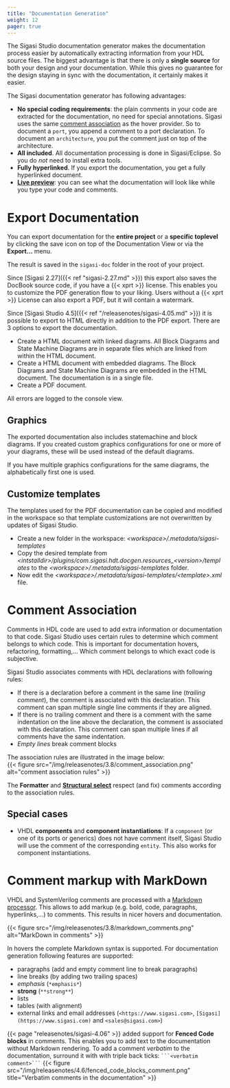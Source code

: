 ```yaml
---
title: "Documentation Generation"
weight: 12
pager: true
---
```


The Sigasi Studio documentation generator makes the documentation process easier by automatically extracting information from your HDL source files. The biggest advantage is that there is only a **single source** for both your design and your documentation. While this gives no guarantee for the design staying in sync with the documentation, it certainly makes it easier.

The Sigasi documentation generator has following advantages:

* **No special coding requirements**: the plain comments in your code are extracted for the documentation, no need for special annotations. Sigasi uses the same [comment association](#comment-association) as the hover provider. So to document a `port`, you append a comment to a port declaration. To document an `architecture`, you put the comment just on top of the architecture.
* **All included**. All documentation processing is done in Sigasi/Eclipse. So you do *not* need to install extra tools.
* **Fully hyperlinked**. If you export the documentation, you get a fully hyperlinked document.
* **[Live preview](/manual/views/#documentation-view)**: you can see what the documentation will look like while you type your code and comments.

# Export Documentation

You can export documentation for the **entire project** or a **specific toplevel** by clicking the save icon on top of the Documentation View or via the **Export…** menu.

The result is saved in the `sigasi-doc` folder in the root of your project.

Since [Sigasi 2.27]({{< ref "sigasi-2.27.md" >}}) this export also saves the DocBook source code, if you have a {{< xprt >}} license. This enables you to customize the PDF
generation flow to your liking. Users without a {{< xprt >}} License can also export a PDF, but it will contain a watermark.

Since [Sigasi Studio 4.5]({{< ref "/releasenotes/sigasi-4.05.md" >}}) it is possible to export to HTML directly in addition to the PDF export.
There are 3 options to export the documentation.

*  Create a HTML document with linked diagrams. All Block Diagrams and State Machine Diagrams are in separate files which are linked from within the HTML document.
*  Create a HTML document with embedded diagrams. The Block Diagrams and State Machine Diagrams are embedded in the HTML document. The documentation is in a single file.
*  Create a PDF document.

All errors are logged to the console view.

## Graphics

The exported documentation also includes statemachine and block diagrams.
If you created custom graphics configurations for one or more of your diagrams, these will be used instead of the default diagrams.

If you have multiple graphics configurations for the same diagrams, the alphabetically first one is used.

## Customize templates

The templates used for the PDF documentation can be copied and modified in the workspace so that
template customizations are not overwritten by updates of Sigasi Studio.

* Create a new folder in the workspace: *<workspace\>/.metadata/sigasi-templates*
* Copy the desired template from *<intstalldir\>/plugins/com.sigasi.hdt.docgen.resources_<version\>/templates* to the *<workspace\>/.metadata/sigasi-templates* folder.
* Now edit the *<workspace\>/.metadata/sigasi-templates/<template\>.xml* file.

# Comment Association

Comments in HDL code are used to add extra information or documentation to that code.
Sigasi Studio uses certain rules to determine which comment belongs to which code.
This is important for documentation hovers, refactoring, formatting,...
Which comment belongs to which exact code is subjective.

Sigasi Studio associates comments with HDL declarations with following rules:

* If there is a declaration before a comment in the same line (*trailing comment*), the comment is associated with this declaration. This comment can span multiple single line comments if they are aligned.
* If there is no trailing comment and there is a comment with the same indentation on the line above the declaration, the comment is associated with this declaration. This comment can span multiple lines if all comments have the same indentation.
* *Empty lines* break comment blocks

The association rules are illustrated in the image below:  
{{< figure src="/img/releasenotes/3.8/comment_association.png" alt="comment association rules" >}}

The **Formatter** and **[Structural select](/screencasts/structured-select)** respect (and fix) comments according to the association rules.

## Special cases

* VHDL **components** and **component instantiations**: If a `component` (or one of its ports or generics) does not have comment itself, Sigasi Studio will use the comment of the corresponding `entity`. This also works for component instantiations.

# Comment markup with MarkDown

VHDL and SystemVerilog comments are processed with a [Markdown processor](https://en.wikipedia.org/wiki/Markdown). This allows to add markup (e.g. bold, code, paragraphs, hyperlinks,...) to comments. This results in nicer hovers and documentation.

{{< figure src="/img/releasenotes/3.8/markdown_comments.png" alt="MarkDown in comments" >}}

In hovers the complete Markdown syntax is supported. For documentation generation following features are supported:

* paragraphs (add and empty comment line to break paragraphs)
* line breaks (by adding two trailing spaces)
* *emphasis* (`*emphasis*`)
* **strong** (`**strong**`)
* lists
* tables (with alignment)
* external links and email addresses (`<https://www.sigasi.com>`, `[Sigasi](https://www.sigasi.com)` and `<sales@sigasi.com>`)

{{< page "releasenotes/sigasi-4.06" >}} added support for **Fenced Code blocks** in comments.
This enables you to add text to the documentation without Markdown rendering.
To add a comment *verbatim* to the documentation, surround it with with triple back ticks: ```` ```<verbatim comment>``` ````
{{< figure src="/img/releasenotes/4.6/fenced_code_blocks_comment.png" title="Verbatim comments in the documentation" >}}
